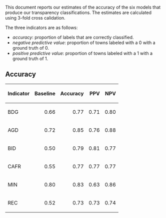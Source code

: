 This document reports our estimates of the accuracy of the six models
that produce our transparency classifications. The estimates are
calculated using 3-fold cross calidation.

The three indicators are as follows:

  - *accuracy*: proportion of labels that are correctly classified.
  - *negative predictive value*: proportion of towns labeled with a 0
    with a ground truth of 0.
  - *positive predictive value*: proportion of towns labeled with a 1
    with a ground truth of 1.

## Accuracy

<table>

<thead>

<tr>

<th style="text-align:left;">

Indicator

</th>

<th style="text-align:right;">

Baseline

</th>

<th style="text-align:right;">

Accuracy

</th>

<th style="text-align:right;">

PPV

</th>

<th style="text-align:right;">

NPV

</th>

</tr>

</thead>

<tbody>

<tr>

<td style="text-align:left;">

BDG

</td>

<td style="text-align:right;">

0.66

</td>

<td style="text-align:right;">

0.77

</td>

<td style="text-align:right;">

0.71

</td>

<td style="text-align:right;">

0.80

</td>

</tr>

<tr>

<td style="text-align:left;">

AGD

</td>

<td style="text-align:right;">

0.72

</td>

<td style="text-align:right;">

0.85

</td>

<td style="text-align:right;">

0.76

</td>

<td style="text-align:right;">

0.88

</td>

</tr>

<tr>

<td style="text-align:left;">

BID

</td>

<td style="text-align:right;">

0.50

</td>

<td style="text-align:right;">

0.79

</td>

<td style="text-align:right;">

0.81

</td>

<td style="text-align:right;">

0.77

</td>

</tr>

<tr>

<td style="text-align:left;">

CAFR

</td>

<td style="text-align:right;">

0.55

</td>

<td style="text-align:right;">

0.77

</td>

<td style="text-align:right;">

0.77

</td>

<td style="text-align:right;">

0.77

</td>

</tr>

<tr>

<td style="text-align:left;">

MIN

</td>

<td style="text-align:right;">

0.80

</td>

<td style="text-align:right;">

0.83

</td>

<td style="text-align:right;">

0.63

</td>

<td style="text-align:right;">

0.86

</td>

</tr>

<tr>

<td style="text-align:left;">

REC

</td>

<td style="text-align:right;">

0.52

</td>

<td style="text-align:right;">

0.73

</td>

<td style="text-align:right;">

0.73

</td>

<td style="text-align:right;">

0.74

</td>

</tr>

</tbody>

</table>
